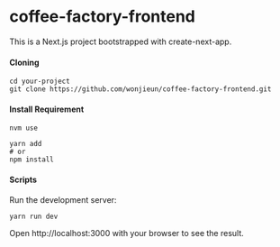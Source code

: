 
# coffee-factory-frontend
This is a Next.js project bootstrapped with create-next-app.

#### Cloning
```
cd your-project
git clone https://github.com/wonjieun/coffee-factory-frontend.git
```

#### Install Requirement
```
nvm use

yarn add
# or
npm install
```

#### Scripts
Run the development server:
```
yarn run dev
```
Open http://localhost:3000 with your browser to see the result.
